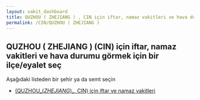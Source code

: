 ```yaml
---
layout: vakit_dashboard
title: QUZHOU ( ZHEJIANG ) , CIN için iftar, namaz vakitleri ve hava durumu - ilçe/eyalet seç
permalink: /CIN/QUZHOU ( ZHEJIANG ) 
---
```


## QUZHOU ( ZHEJIANG )  (CIN) için iftar, namaz vakitleri ve hava durumu  görmek için bir ilçe/eyalet seç

Aşağıdaki listeden bir şehir ya da semt seçin

* [ (QUZHOU_(_ZHEJIANG_)_, CIN) için iftar ve namaz vakitleri](/CIN/QUZHOU_(_ZHEJIANG_)_/)

<script type="text/javascript">
  var GLOBAL_COUNTRY = 'CIN';
  var GLOBAL_CITY = 'QUZHOU ( ZHEJIANG ) ';
  var GLOBAL_STATE = 'QUZHOU ( ZHEJIANG ) ';
</script>

